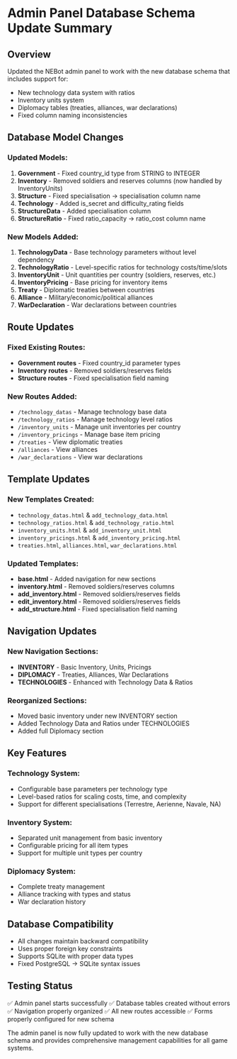 # Admin Panel Database Schema Update Summary

## Overview
Updated the NEBot admin panel to work with the new database schema that includes support for:
- New technology data system with ratios
- Inventory units system 
- Diplomacy tables (treaties, alliances, war declarations)
- Fixed column naming inconsistencies

## Database Model Changes

### Updated Models:
1. **Government** - Fixed country_id type from STRING to INTEGER
2. **Inventory** - Removed soldiers and reserves columns (now handled by InventoryUnits)
3. **Structure** - Fixed specialisation → specialisation column name
4. **Technology** - Added is_secret and difficulty_rating fields
5. **StructureData** - Added specialisation column
6. **StructureRatio** - Fixed ratio_capacity → ratio_cost column name

### New Models Added:
1. **TechnologyData** - Base technology parameters without level dependency
2. **TechnologyRatio** - Level-specific ratios for technology costs/time/slots
3. **InventoryUnit** - Unit quantities per country (soldiers, reserves, etc.)
4. **InventoryPricing** - Base pricing for inventory items
5. **Treaty** - Diplomatic treaties between countries
6. **Alliance** - Military/economic/political alliances
7. **WarDeclaration** - War declarations between countries

## Route Updates

### Fixed Existing Routes:
- **Government routes** - Fixed country_id parameter types
- **Inventory routes** - Removed soldiers/reserves fields
- **Structure routes** - Fixed specialisation field naming

### New Routes Added:
- `/technology_datas` - Manage technology base data
- `/technology_ratios` - Manage technology level ratios
- `/inventory_units` - Manage unit inventories per country
- `/inventory_pricings` - Manage base item pricing
- `/treaties` - View diplomatic treaties
- `/alliances` - View alliances
- `/war_declarations` - View war declarations

## Template Updates

### New Templates Created:
- `technology_datas.html` & `add_technology_data.html`
- `technology_ratios.html` & `add_technology_ratio.html`
- `inventory_units.html` & `add_inventory_unit.html`
- `inventory_pricings.html` & `add_inventory_pricing.html`
- `treaties.html`, `alliances.html`, `war_declarations.html`

### Updated Templates:
- **base.html** - Added navigation for new sections
- **inventory.html** - Removed soldiers/reserves columns
- **add_inventory.html** - Removed soldiers/reserves fields
- **edit_inventory.html** - Removed soldiers/reserves fields
- **add_structure.html** - Fixed specialisation field naming

## Navigation Updates

### New Navigation Sections:
- **INVENTORY** - Basic Inventory, Units, Pricings
- **DIPLOMACY** - Treaties, Alliances, War Declarations
- **TECHNOLOGIES** - Enhanced with Technology Data & Ratios

### Reorganized Sections:
- Moved basic inventory under new INVENTORY section
- Added Technology Data and Ratios under TECHNOLOGIES
- Added full Diplomacy section

## Key Features

### Technology System:
- Configurable base parameters per technology type
- Level-based ratios for scaling costs, time, and complexity
- Support for different specialisations (Terrestre, Aerienne, Navale, NA)

### Inventory System:
- Separated unit management from basic inventory
- Configurable pricing for all item types
- Support for multiple unit types per country

### Diplomacy System:
- Complete treaty management
- Alliance tracking with types and status
- War declaration history

## Database Compatibility
- All changes maintain backward compatibility
- Uses proper foreign key constraints
- Supports SQLite with proper data types
- Fixed PostgreSQL → SQLite syntax issues

## Testing Status
✅ Admin panel starts successfully
✅ Database tables created without errors
✅ Navigation properly organized
✅ All new routes accessible
✅ Forms properly configured for new schema

The admin panel is now fully updated to work with the new database schema and provides comprehensive management capabilities for all game systems.
